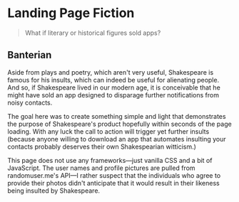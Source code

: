 # Landing Page Fiction

> What if literary or historical figures sold apps?

## Banterian

Aside from plays and poetry, which aren't very useful, Shakespeare is famous for his insults, which can indeed be useful for alienating people. And so, if Shakespeare lived in our modern age, it is conceivable that he might have sold an app designed to disparage further notifications from noisy contacts.

The goal here was to create something simple and light that demonstrates the purpose of Shakespeare's product hopefully within seconds of the page loading. With any luck the call to action will trigger yet further insults (because anyone willing to download an app that automates insulting your contacts probably deserves their own Shakespearian witticism.)

This page does not use any frameworks—just vanilla CSS and a bit of JavaScript. The user names and profile pictures are pulled from randomuser.me's API—I rather suspect that the individuals who agree to provide their photos didn't anticipate that it would result in their likeness being insulted by Shakespeare.



